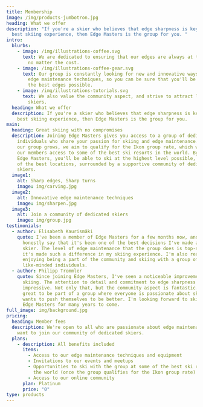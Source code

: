 ```yaml
---
title: Membership
image: /img/products-jumbotron.jpg
heading: What we offer
description: "If you're a skier who believes that edge sharpness is key to the
  best skiing experience, then Edge Masters is the group for you. "
intro:
  blurbs:
    - image: /img/illustrations-coffee.svg
      text: We are dedicated to ensuring that our edges are always at their sharpest,
        no matter the cost.
    - image: /img/illustrations-coffee-gear.svg
      text: Our group is constantly looking for new and innovative ways to improve our
        edge maintenance techniques, so you can be sure that you'll be skiing on
        the best edges possible.
    - image: /img/illustrations-tutorials.svg
      text: We also value the community aspect, and strive to attract like-minded
        skiers.
  heading: What we offer
  description: If you're a skier who believes that edge sharpness is key to the
    best skiing experience, then Edge Masters is the group for you.
main:
  heading: Great skiing with no compromises
  description: Joining Edge Masters gives you access to a group of dedicated
    individuals who share your passion for skiing and edge maintenance. Plus, as
    our group grows, we aim to qualify for the Ikon group rate, which will give
    our members access to some of the best ski resorts in the world. By joining
    Edge Masters, you'll be able to ski at the highest level possible, in some
    of the best locations, surrounded by a supportive community of dedicated
    skiers.
  image1:
    alt: Sharp edges, Sharp turns
    image: img/carving.jpg
  image2:
    alt: Innovative edge maintenance techniques
    image: img/sharpen.jpg
  image3:
    alt: Join a community of dedicated skiers
    image: img/group.jpg
testimonials:
  - author: Elisabeth Kaurismäki
    quote: I've been a member of Edge Masters for a few months now, and I can
      honestly say that it's been one of the best decisions I've made as a
      skier. The level of edge maintenance that the group does is top-notch and
      it's made such a difference in my skiing experience. I'm also really
      enjoying being a part of the community and skiing with a group of
      like-minded individuals.
  - author: Philipp Trommler
    quote: Since joining Edge Masters, I've seen a noticeable improvement in my
      skiing. The attention to detail and commitment to edge sharpness is
      impressive. Not only that, but the community aspect is fantastic. It's
      great to be part of a group where everyone is passionate about skiing and
      wants to push themselves to be better. I'm looking forward to skiing with
      Edge Masters for many years to come.
full_image: img/background.jpg
pricing:
  heading: Member fees
  description: We're open to all who are passionate about edge maintenance and
    want to join our community of dedicated skiers.
  plans:
    - description: All benefits included
      items:
        - Access to our edge maintenance techniques and equipment
        - Invitations to our events and meetups
        - Opportunities to ski with the group at some of the best ski resorts in
          the world (once the group qualifies for the Ikon group rate)
        - Access to our online community
      plan: Platinum
      price: "0"
type: products
---
```

